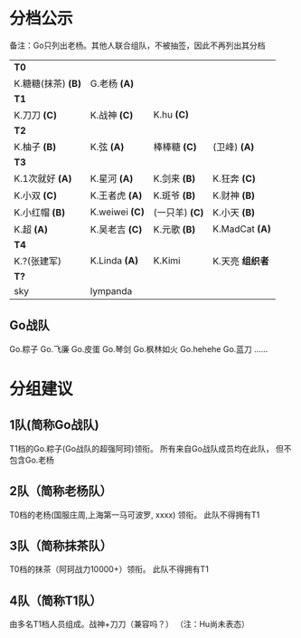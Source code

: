 # 分档公示

备注：Go只列出老杨。其他人联合组队，不被抽签，因此不再列出其分档


|||||
|----|----|----|----|
|**T0**||||
|K.糖糖(抹茶) **(B)**| G.老杨 **(A)**|||
|**T1**||||
|K.刀刀 **(C)**|K.战神 **(C)**|K.hu **(C)**|
|**T2**||||
|K.柚子 **(B)**|K.弦 **(A)**|棒棒糖 **(C)**|(卫峰) **(A)**|
|**T3**||||
|K.1次就好 **(A)**|K.星河 **(A)**|K.剑来 **(B)**|K.狂奔 **(C)**|
|K.小双 **(C)**|K.王者虎 **(A)**|K.斑爷 **(B)**|K.财神 **(B)**|
|K.小红帽 **(B)**|K.weiwei **(C)**|(一只羊) **(C)**|K.小天 **(B)**|
|K.超 **(A)** |K.吴老吉 **(C)**|K.元歌 **(B)**|K.MadCat **(A)**|
|**T4**||||
|K.?(张建军)|K.Linda **(A)** |K.Kimi| K.天亮 **组织者**|
|**T?**||||
|sky|lympanda|||

## Go战队
Go.粽子 Go.飞廉 Go.皮蛋 Go.琴剑 Go.枫林如火 Go.hehehe Go.蓝刀 ……

# 分组建议

## 1队(简称Go战队)
T1档的Go.粽子(Go战队的超强阿珂)领衔。 所有来自Go战队成员均在此队， 但不包含Go.老杨

## 2队（简称老杨队）
T0档的老杨(国服庄周,上海第一马可波罗, xxxx) 领衔。 此队不得拥有T1

## 3队（简称抹茶队）
T0档的抹茶（阿珂战力10000+）领衔。 此队不得拥有T1

## 4队（简称T1队）
由多名T1档人员组成。战神+刀刀（兼容吗？） （注：Hu尚未表态）


